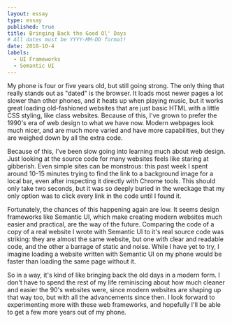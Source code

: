 ```yaml
---
layout: essay
type: essay
published: true
title: Bringing Back the Good Ol' Days
# All dates must be YYYY-MM-DD format!
date: 2018-10-4
labels:
  - UI Frameworks
  - Semantic UI
---
```

My phone is four or five years old, but still going strong. The only thing that really stands out as "dated" is the browser. It loads most newer pages a lot slower than other phones, and it heats up when playing music, but it works great loading old-fashioned websites that are just basic HTML with a little CSS styling, like class websites. Because of this, I've grown to prefer the 1990's era of web design to what we have now. Modern webpages look much nicer, and are much more varied and have more capabilities, but they are weighed down by all the extra code.

Because of this, I've been slow going into learning much about web design. Just looking at the source code for many websites feels like staring at gibberish. Even simple sites can be monstrous: this past week I spent around 10-15 minutes trying to find the link to a background image for a local bar, even after inspecting it directly with Chrome tools. This should only take two seconds, but it was so deeply buried in the wreckage that my only option was to click every link in the code until I found it.

Fortunately, the chances of this happening again are low. It seems design frameworks like Semantic UI, which make creating modern websites much easier and practical, are the way of the future. Comparing the code of a copy of a real website I wrote with Semantic UI to it's real source code was striking: they are almost the same website, but one with clear and readable code, and the other a barrage of static and noise. While I have yet to try, I imagine loading a website written with Semantic UI on my phone would be faster than loading the same page without it.

So in a way, it's kind of like bringing back the old days in a modern form. I don't have to spend the rest of my life reminiscing about how much cleaner and easier the 90's websites were, since modern websites are shaping up that way too, but with all the advancements since then. I look forward to experimenting more with these web frameworks, and hopefully I'll be able to get a few more years out of my phone.
